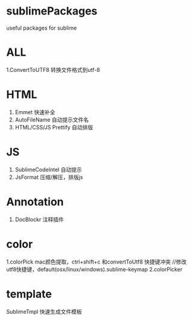 # sublimePackages
useful packages for sublime 
# ALL
1.ConvertToUTF8 转换文件格式到utf-8

# HTML
1. Emmet 快速补全
2. AutoFileName  自动提示文件名
3. HTML/CSS/JS Prettify  自动排版

# JS
1. SublimeCodeIntel  自动提示
2. JsFormat 压缩/解压，排版js

# Annotation
1. DocBlockr 注释插件

# color
1.colorPick mac颜色提取，ctrl+shift+c 
   和convertToUtf8 快捷键冲突
   //修改utf8快捷键，default(osx/linux/windows).sublime-keymap
2.colorPicker

# template
SublimeTmpl 快速生成文件模板

